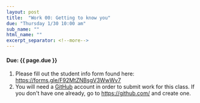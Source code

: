 ```yaml
---
layout: post
title:  "Work 00: Getting to know you"
due: "Thursday 1/30 10:00 am"
sub_name: ""
html_name: ""
excerpt_separator: <!--more-->
---
```


#### Due: {{ page.due }}

1. Please fill out the student info form found here: <https://forms.gle/F92MtZNBsgV3WwWv7>
2. You will need a [GitHub](https://github.com/) account in order to submit work for this class. If you don't have one already, go to <https://github.com/> and create one.
